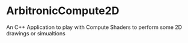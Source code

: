 # ArbitronicCompute2D
An C++ Application to play with Compute Shaders to perform some 2D drawings or simualtions
